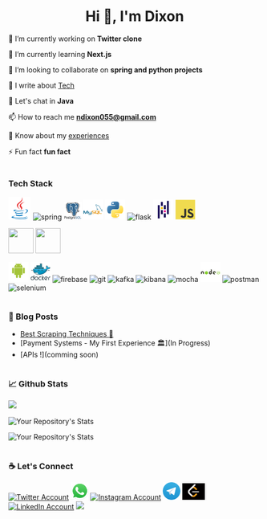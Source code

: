<!-- 
![leetcode](https://github.com/dixon66/dixon66/assets/52631366/8eb0d049-ceca-4f67-a36f-e416bd6875d2) 
-->

<h1 align="center">Hi 👋, I'm Dixon</h1>

🔭 I’m currently working on **Twitter clone**

🌱 I’m currently learning **Next.js**

👯 I’m looking to collaborate on **spring and python projects**

📝 I write about [Tech](https://hashnode.com/@dixon55)

💬 Let's chat in **Java**

📫 How to reach me **ndixon055@gmail.com**

📄 Know about my [experiences](link)

⚡ Fun fact **fun fact**

#

### Tech Stack
<p>
<img src="https://raw.githubusercontent.com/devicons/devicon/master/icons/java/java-original.svg" alt="java" width="45" height="45"/>
<img src="https://www.vectorlogo.zone/logos/springio/springio-icon.svg" alt="spring" width="35" height="35"/>
<img src="https://raw.githubusercontent.com/devicons/devicon/master/icons/postgresql/postgresql-original-wordmark.svg" alt="postgresql" width="35" height="35"/>
<img src="https://raw.githubusercontent.com/devicons/devicon/master/icons/mysql/mysql-original-wordmark.svg" alt="mysql" width="40" height="40"/>
<img src="https://raw.githubusercontent.com/devicons/devicon/master/icons/python/python-original.svg" alt="python" width="40" height="40"/>
<img src="https://www.vectorlogo.zone/logos/pocoo_flask/pocoo_flask-icon.svg" alt="flask" width="40" height="40"/>
<img src="https://raw.githubusercontent.com/devicons/devicon/2ae2a900d2f041da66e950e4d48052658d850630/icons/pandas/pandas-original.svg" alt="pandas" width="40" height="40"/>
<img src="https://raw.githubusercontent.com/devicons/devicon/master/icons/javascript/javascript-original.svg" alt="javascript" width="40" height="40"/></p>
<p>
<img src="https://cdn.jsdelivr.net/gh/devicons/devicon/icons/html5/html5-original.svg" width="50" height="50"/>
<img src="https://cdn.jsdelivr.net/gh/devicons/devicon/icons/css3/css3-original.svg" width="50" height="50"/>
<p>
<p>
<img src="https://raw.githubusercontent.com/devicons/devicon/master/icons/android/android-original-wordmark.svg" alt="android" width="40" height="40"/>
<img src="https://raw.githubusercontent.com/devicons/devicon/master/icons/docker/docker-original-wordmark.svg" alt="docker" width="40" height="40"/>
<img src="https://www.vectorlogo.zone/logos/firebase/firebase-icon.svg" alt="firebase" width="40" height="40"/>
<img src="https://www.vectorlogo.zone/logos/git-scm/git-scm-icon.svg" alt="git" width="40" height="40"/>
<img src="https://www.vectorlogo.zone/logos/apache_kafka/apache_kafka-icon.svg" alt="kafka" width="40" height="40"/>
<img src="https://www.vectorlogo.zone/logos/elasticco_kibana/elasticco_kibana-icon.svg" alt="kibana" width="40" height="40"/>
<img src="https://www.vectorlogo.zone/logos/mochajs/mochajs-icon.svg" alt="mocha" width="40" height="40"/>
<img src="https://raw.githubusercontent.com/devicons/devicon/master/icons/nodejs/nodejs-original-wordmark.svg" alt="nodejs" width="40" height="40"/>
<img src="https://www.vectorlogo.zone/logos/getpostman/getpostman-icon.svg" alt="postman" width="40" height="40"/>
<img src="https://raw.githubusercontent.com/detain/svg-logos/780f25886640cef088af994181646db2f6b1a3f8/svg/selenium-logo.svg" alt="selenium" width="40" height="40"/>
</p>

#
### 📰 Blog Posts
- [Best Scraping Techniques 🤖](https://genesis.hashnode.dev/unveiling-the-power-of-web-scraping-a-comprehensive-guide)
- [Payment Systems - My First Experience 🏛️](In Progress)
- [APIs !](comming soon)

#

### 📈 Github Stats
<img src="https://komarev.com/ghpvc/?username=dixon66"/>

![Your Repository's Stats](https://github-readme-stats.vercel.app/api/top-langs/?username=dixon66&theme=tokyonight)

![Your Repository's Stats](https://github-readme-stats.vercel.app/api?username=dixon66&show_icons=true&theme=tokyonight)

#

### ☕ Let's Connect
<a href="https://twitter.com/dixon1099"><img src="https://cdn.cdnlogo.com/logos/t/48/twitter.png" alt="Twitter Account" width="35"/></a>
<a href ="https://wa.me/+918838882908"><img src="whatsapp-icon.svg" alt="Whatsapp Account" width="35"/></a>
<a href="https://www.instagram.com/dixon.1099/"><img src="https://cdn.cdnlogo.com/logos/i/92/instagram.svg" alt="Instagram Account" width="35"/></a>
<a href ="https://t.me/tele_one_bot"><img src="Telegram_logo.svg" alt="Telegram Account" width="35"/></a>
<a href="https://www.leetcode.com/dixon_n"><img src="leetcode.jpg" alt="dixon_n" width="45"/></a>
<a href ="https://www.linkedin.com/in/dixon055/"><img src="https://cdn.cdnlogo.com/logos/l/66/linkedin-icon.svg" alt="LinkedIn Account" width="35"/></a>
<a href="https://hashnode.com/@dixon55"><img src="https://www.cdnlogo.com/logos/h/71/hashnode.svg" width="35"></a>
#
